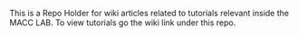 This is a Repo Holder for wiki articles related to tutorials relevant inside the MACC LAB. 
To view tutorials go the wiki link under this repo. 

